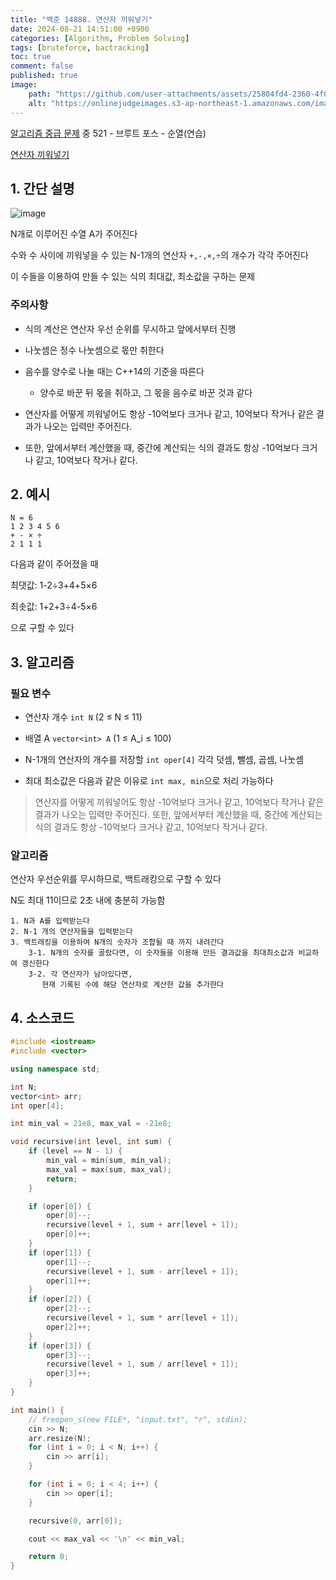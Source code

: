 ```yaml
---
title: "백준 14888. 연산자 끼워넣기"
date: 2024-08-21 14:51:00 +0900
categories: [Algorithm, Problem Solving]  
tags: [bruteforce, bactracking]    
toc: true
comment: false
published: true
image:
    path: "https://github.com/user-attachments/assets/25804fd4-2360-4f05-bc8d-d1933e9bbd29"
    alt: "https://onlinejudgeimages.s3-ap-northeast-1.amazonaws.com/images/boj-og.png"
---
```


[알고리즘 중급 문제](https://jinhg0214.github.io/posts/problems2/) 중 521 - 브루트 포스 - 순열(연습)

[연산자 끼워넣기](https://www.acmicpc.net/problem/14888)

## 1. 간단 설명

![image](https://github.com/user-attachments/assets/525980b5-0d0d-41a0-acd9-3495b45d390f)

N개로 이루어진 수열 A가 주어진다

수와 수 사이에 끼워넣을 수 있는 N-1개의 연산자 `+,-,×,÷`의 개수가 각각 주어진다

이 수들을 이용하여 만들 수 있는 식의 최대값, 최소값을 구하는 문제

### 주의사항
- 식의 계산은 연산자 우선 순위를 무시하고 앞에서부터 진행
- 나눗셈은 정수 나눗셈으로 몫만 취한다
- 음수를 양수로 나눌 때는 C++14의 기준을 따른다
    -  양수로 바꾼 뒤 몫을 취하고, 그 몫을 음수로 바꾼 것과 같다

- 연산자를 어떻게 끼워넣어도 항상 -10억보다 크거나 같고, 10억보다 작거나 같은 결과가 나오는 입력만 주어진다. 
- 또한, 앞에서부터 계산했을 때, 중간에 계산되는 식의 결과도 항상 -10억보다 크거나 같고, 10억보다 작거나 같다.

## 2. 예시

```
N = 6
1 2 3 4 5 6
+ - × ÷
2 1 1 1 
```
다음과 같이 주어졌을 때

최댓값: 1-2÷3+4+5×6

최솟값: 1+2+3÷4-5×6

으로 구할 수 있다

## 3. 알고리즘

### 필요 변수

- 연산자 개수 `int N` (2 ≤ N ≤ 11)

- 배열 A `vector<int> A` (1 ≤ A_i ≤ 100)

- N-1개의 연산자의 개수를 저장할 `int oper[4]` 각각 덧셈, 뺄셈, 곱셈, 나눗셈

- 최대 최소값은 다음과 같은 이유로 `int max, min`으로 처리 가능하다

> 연산자를 어떻게 끼워넣어도 항상 -10억보다 크거나 같고, 10억보다 작거나 같은 결과가 나오는 입력만 주어진다. 또한, 앞에서부터 계산했을 때, 중간에 계산되는 식의 결과도 항상 -10억보다 크거나 같고, 10억보다 작거나 같다.

### 알고리즘

연산자 우선순위를 무시하므로, 백트래킹으로 구할 수 있다

N도 최대 11이므로 2초 내에 충분히 가능함

```
1. N과 A를 입력받는다
2. N-1 개의 연산자들을 입력받는다
3. 백트래킹을 이용하여 N개의 숫자가 조합될 때 까지 내려간다
    3-1. N개의 숫자를 골랐다면, 이 숫자들을 이용해 만든 결과값을 최대최소값과 비교하여 갱신한다
    3-2. 각 연산자가 남아있다면, 
       현재 기록된 수에 해당 연산자로 계산한 값을 추가한다
```


## 4. 소스코드

```cpp
#include <iostream>
#include <vector>

using namespace std;

int N;
vector<int> arr;
int oper[4];

int min_val = 21e8, max_val = -21e8;

void recursive(int level, int sum) {
	if (level == N - 1) {
		min_val = min(sum, min_val);
		max_val = max(sum, max_val);
		return;
	}

	if (oper[0]) {
		oper[0]--;
		recursive(level + 1, sum + arr[level + 1]);
		oper[0]++;
	}
	if (oper[1]) {
		oper[1]--;
		recursive(level + 1, sum - arr[level + 1]);
		oper[1]++;
	}
	if (oper[2]) {
		oper[2]--;
		recursive(level + 1, sum * arr[level + 1]);
		oper[2]++;
	}
	if (oper[3]) {
		oper[3]--;
		recursive(level + 1, sum / arr[level + 1]);
		oper[3]++;
	}
}

int main() {
	// freopen_s(new FILE*, "input.txt", "r", stdin);
	cin >> N;
	arr.resize(N);
	for (int i = 0; i < N; i++) {
		cin >> arr[i];
	}

	for (int i = 0; i < 4; i++) {
		cin >> oper[i];
	}

	recursive(0, arr[0]);

	cout << max_val << '\n' << min_val;

	return 0;
}
```